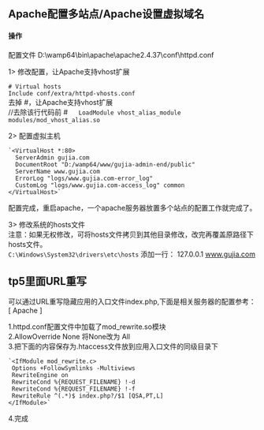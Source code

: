 ## Apache配置多站点/Apache设置虚拟域名

#### 操作
配置文件 D:\wamp64\bin\apache\apache2.4.37\conf\httpd.conf

1> 修改配置，让Apache支持vhost扩展  

`# Virtual hosts`   
`Include conf/extra/httpd-vhosts.conf`  
去掉 #，让Apache支持vhost扩展  
//去除该行代码前 # 　
`LoadModule vhost_alias_module modules/mod_vhost_alias.so`

2> 配置虚拟主机  

    `<VirtualHost *:80>    
      ServerAdmin gujia.com  
      DocumentRoot "D:/wamp64/www/gujia-admin-end/public"  
      ServerName www.gujia.com  
      ErrorLog "logs/www.gujia.com-error_log"  
      CustomLog "logs/www.gujia.com-access_log" common  
    </VirtualHost>`  

配置完成，重启apache，一个apache服务器放置多个站点的配置工作就完成了。  

3> 修改系统的hosts文件  
注意：如果无权修改，可将hosts文件拷贝到其他目录修改，改完再覆盖原路径下 hosts文件。    
`C:\Windows\System32\drivers\etc\hosts`
添加一行：
127.0.0.1  www.gujia.com   


## tp5里面URL重写
可以通过URL重写隐藏应用的入口文件index.php,下面是相关服务器的配置参考：
[ Apache ]  

1.httpd.conf配置文件中加载了mod_rewrite.so模块  
2.AllowOverride None 将None改为 All  
3.把下面的内容保存为.htaccess文件放到应用入口文件的同级目录下

    `<IfModule mod_rewrite.c>  
     Options +FollowSymlinks -Multiviews   
     RewriteEngine on  
     RewriteCond %{REQUEST_FILENAME} !-d   
     RewriteCond %{REQUEST_FILENAME} !-f  
     RewriteRule ^(.*)$ index.php?/$1 [QSA,PT,L]  
    </IfModule>` 
4.完成    
